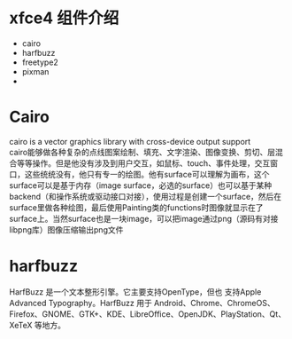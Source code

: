# xfce4 组件介绍
* cairo
* harfbuzz
* freetype2
* pixman
* 
# Cairo 
cairo is a vector graphics library with cross-device output support  
cairo能够做各种复杂的点线图案绘制、填充、文字渲染、图像变换、剪切、层混合等等操作。但是他没有涉及到用户交互，如鼠标、touch、事件处理，交互窗口，这些统统没有，他只有专一的绘图。他有surface可以理解为画布，这个surface可以是基于内存（image surface，必选的surface）也可以基于某种backend（和操作系统或驱动接口对接），使用过程是创建一个surface，然后在surface里做各种绘图，最后使用Painting类的functions时图像就显示在了surface上。当然surface也是一块image，可以把image通过png（源码有对接libpng库）图像压缩输出png文件

# harfbuzz
HarfBuzz 是一个文本整形引擎。它主要支持OpenType，但也 支持Apple Advanced Typography。HarfBuzz 用于 Android、Chrome、ChromeOS、Firefox、GNOME、GTK+、KDE、LibreOffice、OpenJDK、PlayStation、Qt、XeTeX 等地方。
